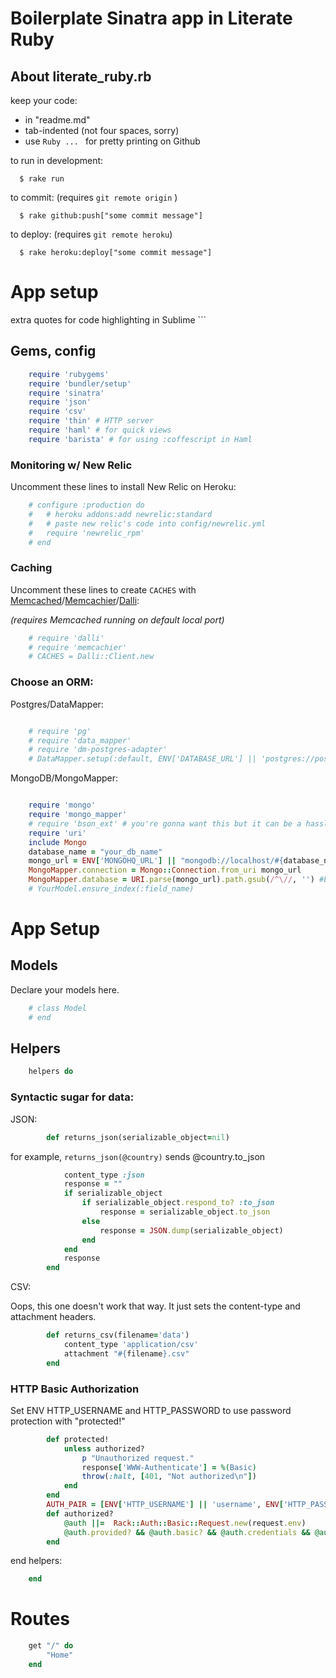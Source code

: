 
# Boilerplate Sinatra app in Literate Ruby

## About literate_ruby.rb
keep your code:


  - in "readme.md"
  - tab-indented (not four spaces, sorry)
  - use ```Ruby ... ``` for pretty printing on Github


to run in development: 
```
  $ rake run
```
to commit: (requires `git remote origin` )

```
  $ rake github:push["some commit message"]
```
to deploy: (requires `git remote heroku`)
 
```  
  $ rake heroku:deploy["some commit message"]
```

# App setup
extra quotes for code highlighting in Sublime ```
## Gems, config

```Ruby
	require 'rubygems'
	require 'bundler/setup'
	require 'sinatra'
	require 'json' 
	require 'csv'  
	require 'thin' # HTTP server
	require 'haml' # for quick views
	require 'barista' # for using :coffescript in Haml
```

### Monitoring w/ New Relic

Uncomment these lines to install New Relic on Heroku:

```Ruby	
	# configure :production do
	# 	# heroku addons:add newrelic:standard
	# 	# paste new relic's code into config/newrelic.yml
	# 	require 'newrelic_rpm'
	# end
```

### Caching

Uncomment these lines to create `CACHES` with [Memcached](http://memcached.org/)/[Memcachier](https://devcenter.heroku.com/articles/memcachier)/[Dalli](https://github.com/mperham/dalli):

_(requires Memcached running on default local port)_

```Ruby
	# require 'dalli'
	# require 'memcachier'
	# CACHES = Dalli::Client.new
```	
### Choose an ORM:

Postgres/DataMapper:
```Ruby

	# require 'pg'
	# require 'data_mapper'
	# require 'dm-postgres-adapter'
	# DataMapper.setup(:default, ENV['DATABASE_URL'] || 'postgres://postgres:postgres@localhost/postgres')
```

MongoDB/MongoMapper:

```Ruby

	require 'mongo'
	require 'mongo_mapper'
	# require 'bson_ext' # you're gonna want this but it can be a hassle to gem install it
	require 'uri'
	include Mongo
	database_name = "your_db_name"
	mongo_url = ENV['MONGOHQ_URL'] || "mongodb://localhost/#{database_name}"
	MongoMapper.connection = Mongo::Connection.from_uri mongo_url
	MongoMapper.database = URI.parse(mongo_url).path.gsub(/^\//, '') #Extracts 'dbname' from the uri
	# YourModel.ensure_index(:field_name)

```
# App Setup

## Models

Declare your models here.
```Ruby 
	# class Model
	# end
```

## Helpers
```Ruby
	helpers do
```


### Syntactic sugar for data:

JSON:

```Ruby
		def returns_json(serializable_object=nil)
```
for example, 
`returns_json(@country)` 
sends @country.to_json

```Ruby
		    content_type :json
		    response = ""
		    if serializable_object
		    	if serializable_object.respond_to? :to_json
		    		response = serializable_object.to_json
		    	else
		    		response = JSON.dump(serializable_object)
		    	end
		    end
		    response
		end
```

CSV:

Oops, this one doesn't work that way.
It just sets the content-type and attachment headers.

```Ruby
		def returns_csv(filename='data')
		    content_type 'application/csv'
		    attachment "#{filename}.csv"
		end
```

### HTTP Basic Authorization

Set ENV HTTP_USERNAME and HTTP_PASSWORD to use password protection with "protected!"
```Ruby 
		def protected!
			unless authorized?
				p "Unauthorized request."
				response['WWW-Authenticate'] = %(Basic)
				throw(:halt, [401, "Not authorized\n"])
			end
		end
		AUTH_PAIR = [ENV['HTTP_USERNAME'] || 'username', ENV['HTTP_PASSWORD'] || 'password']
		def authorized?
			@auth ||=  Rack::Auth::Basic::Request.new(request.env)
			@auth.provided? && @auth.basic? && @auth.credentials && @auth.credentials == AUTH_PAIR
		end
```
end helpers:

```Ruby
	end
```
# Routes 
```Ruby
	get "/" do
		"Home"
	end
```




